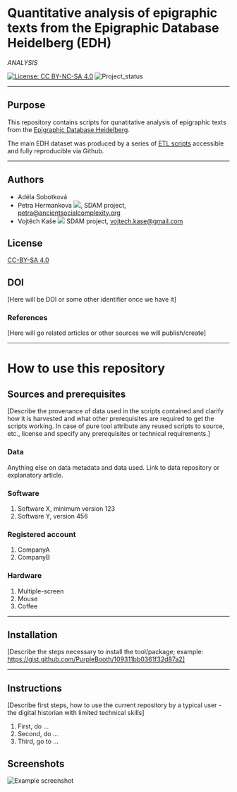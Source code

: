 # Quantitative analysis of epigraphic texts from the Epigraphic Database Heidelberg (EDH)
*ANALYSIS*

[![License: CC BY-NC-SA 4.0](https://licensebuttons.net/l/by-nc-sa/4.0/80x15.png "Creative Commons License CC BY-NC-SA 4.0")](https://creativecommons.org/licenses/by-nc-sa/4.0/)
![Project_status](https://img.shields.io/badge/status-in__progress-brightgreen "Project status logo")

---

## Purpose
This repository contains scripts for qunatitative analysis of epigraphic texts from the [Epigraphic Database Heidelberg](https://edh-www.adw.uni-heidelberg.de/data/api).

The main EDH dataset was produced by a series of [ETL scripts](https://github.com/sdam-au/EDH_ETL/tree/master/scripts) accessible and fully reproducible via Github.

---
## Authors
* Adéla Sobotková
* Petra Hermankova [![](https://orcid.org/sites/default/files/images/orcid_16x16.png)](https://orcid.org/0000-0002-6349-0540), SDAM project, petra@ancientsocialcomplexity.org
* Vojtěch Kaše [![](https://orcid.org/sites/default/files/images/orcid_16x16.png)]([0000-0002-6601-1605](https://www.google.com/url?q=http://orcid.org/0000-0002-6601-1605&sa=D&ust=1588773325679000)) SDAM project, vojtech.kase@gmail.com

## License
[CC-BY-SA 4.0](https://github.com/sdam-au/EDH_ETL/blob/master/LICENSE.md)

## DOI
[Here will be DOI or some other identifier once we have it]

### References
[Here will go related articles or other sources we will publish/create]

---
# How to use this repository

## Sources and prerequisites
[Describe the provenance of data used in the scripts contained and clarify how it is harvested and what other prerequisites are required to get the scripts working. In case of pure tool attribute any reused scripts to source, etc., license and specify any prerequisites or technical requirements.]

### Data
Anything else on data metadata and data used. Link to data repository or explanatory article. 

### Software
1. Software X, minimum version 123
1. Software Y, version 456

### Registered account
1. CompanyA
1. CompanyB

### Hardware
1. Multiple-screen
1. Mouse
1. Coffee

---
## Installation
[Describe the steps necessary to install the tool/package; example: https://gist.github.com/PurpleBooth/109311bb0361f32d87a2]

---
## Instructions 
[Describe first steps, how to use the current repository by a typical user - the digital historian with limited technical skills]
1. First, do ...
1. Second, do ...
1. Third, go to ...


## Screenshots
![Example screenshot](./img/screenshot.png)




